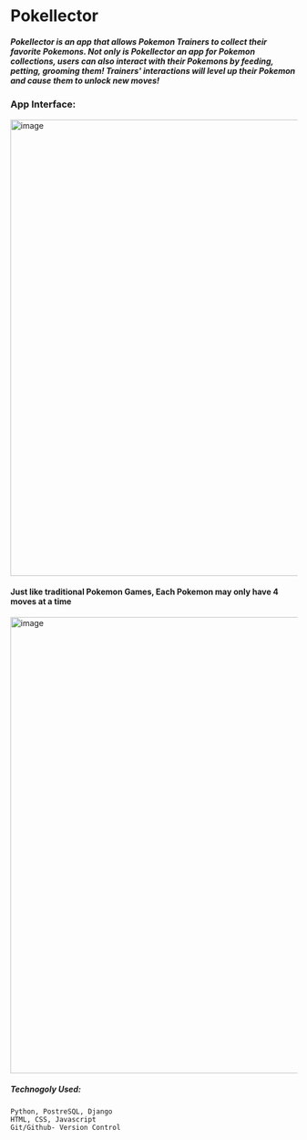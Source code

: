 # Pokellector
##### Pokellector is an app that allows Pokemon Trainers to collect their favorite Pokemons. Not only is Pokellector an app for Pokemon collections, users can also interact with their Pokemons by feeding, petting, grooming them! Trainers' interactions will level up their Pokemon and cause them to unlock new moves!

### App Interface:
<img width="800" alt="image" src="https://user-images.githubusercontent.com/72634228/178934292-eedef4ac-a8f3-4dea-b815-97c46bc5b88d.png">

#### Just like traditional Pokemon Games, Each Pokemon may only have 4 moves at a time
<img width="800" alt="image" src="https://user-images.githubusercontent.com/72634228/179475432-f2ff1f29-f731-463c-b867-158891205858.png">


##### Technogoly Used:
    Python, PostreSQL, Django
    HTML, CSS, Javascript
    Git/Github- Version Control
